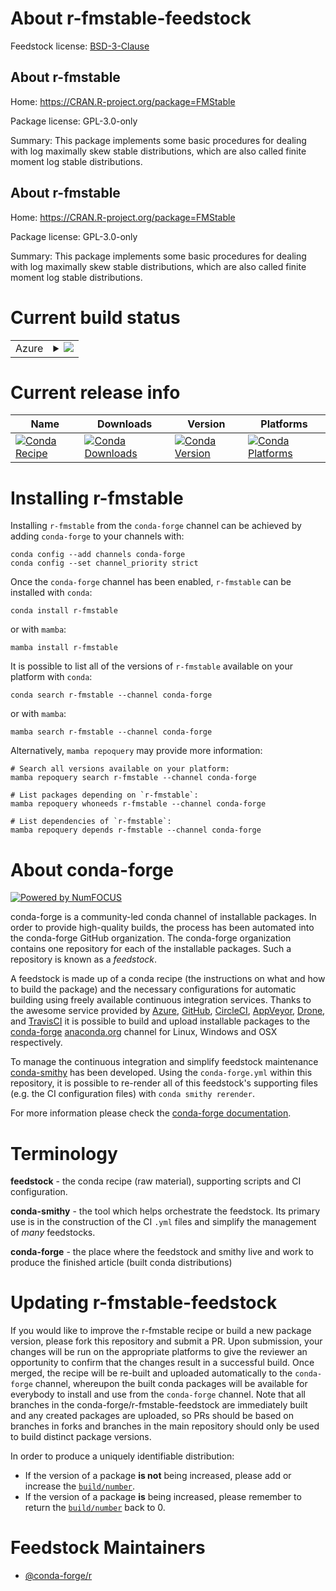 About r-fmstable-feedstock
==========================

Feedstock license: [BSD-3-Clause](https://github.com/conda-forge/r-fmstable-feedstock/blob/main/LICENSE.txt)


About r-fmstable
----------------

Home: https://CRAN.R-project.org/package=FMStable

Package license: GPL-3.0-only

Summary: This package implements some basic procedures for dealing with log maximally skew stable distributions, which are also called finite moment log stable distributions.

About r-fmstable
----------------

Home: https://CRAN.R-project.org/package=FMStable

Package license: GPL-3.0-only

Summary: This package implements some basic procedures for dealing with log maximally skew stable distributions, which are also called finite moment log stable distributions.

Current build status
====================


<table>
    
  <tr>
    <td>Azure</td>
    <td>
      <details>
        <summary>
          <a href="https://dev.azure.com/conda-forge/feedstock-builds/_build/latest?definitionId=11039&branchName=main">
            <img src="https://dev.azure.com/conda-forge/feedstock-builds/_apis/build/status/r-fmstable-feedstock?branchName=main">
          </a>
        </summary>
        <table>
          <thead><tr><th>Variant</th><th>Status</th></tr></thead>
          <tbody><tr>
              <td>linux_64_r_base4.3</td>
              <td>
                <a href="https://dev.azure.com/conda-forge/feedstock-builds/_build/latest?definitionId=11039&branchName=main">
                  <img src="https://dev.azure.com/conda-forge/feedstock-builds/_apis/build/status/r-fmstable-feedstock?branchName=main&jobName=linux&configuration=linux%20linux_64_r_base4.3" alt="variant">
                </a>
              </td>
            </tr><tr>
              <td>linux_64_r_base4.4</td>
              <td>
                <a href="https://dev.azure.com/conda-forge/feedstock-builds/_build/latest?definitionId=11039&branchName=main">
                  <img src="https://dev.azure.com/conda-forge/feedstock-builds/_apis/build/status/r-fmstable-feedstock?branchName=main&jobName=linux&configuration=linux%20linux_64_r_base4.4" alt="variant">
                </a>
              </td>
            </tr><tr>
              <td>linux_aarch64_r_base4.3</td>
              <td>
                <a href="https://dev.azure.com/conda-forge/feedstock-builds/_build/latest?definitionId=11039&branchName=main">
                  <img src="https://dev.azure.com/conda-forge/feedstock-builds/_apis/build/status/r-fmstable-feedstock?branchName=main&jobName=linux&configuration=linux%20linux_aarch64_r_base4.3" alt="variant">
                </a>
              </td>
            </tr><tr>
              <td>linux_aarch64_r_base4.4</td>
              <td>
                <a href="https://dev.azure.com/conda-forge/feedstock-builds/_build/latest?definitionId=11039&branchName=main">
                  <img src="https://dev.azure.com/conda-forge/feedstock-builds/_apis/build/status/r-fmstable-feedstock?branchName=main&jobName=linux&configuration=linux%20linux_aarch64_r_base4.4" alt="variant">
                </a>
              </td>
            </tr><tr>
              <td>linux_ppc64le_r_base4.3</td>
              <td>
                <a href="https://dev.azure.com/conda-forge/feedstock-builds/_build/latest?definitionId=11039&branchName=main">
                  <img src="https://dev.azure.com/conda-forge/feedstock-builds/_apis/build/status/r-fmstable-feedstock?branchName=main&jobName=linux&configuration=linux%20linux_ppc64le_r_base4.3" alt="variant">
                </a>
              </td>
            </tr><tr>
              <td>linux_ppc64le_r_base4.4</td>
              <td>
                <a href="https://dev.azure.com/conda-forge/feedstock-builds/_build/latest?definitionId=11039&branchName=main">
                  <img src="https://dev.azure.com/conda-forge/feedstock-builds/_apis/build/status/r-fmstable-feedstock?branchName=main&jobName=linux&configuration=linux%20linux_ppc64le_r_base4.4" alt="variant">
                </a>
              </td>
            </tr><tr>
              <td>osx_64_r_base4.3</td>
              <td>
                <a href="https://dev.azure.com/conda-forge/feedstock-builds/_build/latest?definitionId=11039&branchName=main">
                  <img src="https://dev.azure.com/conda-forge/feedstock-builds/_apis/build/status/r-fmstable-feedstock?branchName=main&jobName=osx&configuration=osx%20osx_64_r_base4.3" alt="variant">
                </a>
              </td>
            </tr><tr>
              <td>osx_64_r_base4.4</td>
              <td>
                <a href="https://dev.azure.com/conda-forge/feedstock-builds/_build/latest?definitionId=11039&branchName=main">
                  <img src="https://dev.azure.com/conda-forge/feedstock-builds/_apis/build/status/r-fmstable-feedstock?branchName=main&jobName=osx&configuration=osx%20osx_64_r_base4.4" alt="variant">
                </a>
              </td>
            </tr><tr>
              <td>osx_arm64_r_base4.3</td>
              <td>
                <a href="https://dev.azure.com/conda-forge/feedstock-builds/_build/latest?definitionId=11039&branchName=main">
                  <img src="https://dev.azure.com/conda-forge/feedstock-builds/_apis/build/status/r-fmstable-feedstock?branchName=main&jobName=osx&configuration=osx%20osx_arm64_r_base4.3" alt="variant">
                </a>
              </td>
            </tr><tr>
              <td>osx_arm64_r_base4.4</td>
              <td>
                <a href="https://dev.azure.com/conda-forge/feedstock-builds/_build/latest?definitionId=11039&branchName=main">
                  <img src="https://dev.azure.com/conda-forge/feedstock-builds/_apis/build/status/r-fmstable-feedstock?branchName=main&jobName=osx&configuration=osx%20osx_arm64_r_base4.4" alt="variant">
                </a>
              </td>
            </tr><tr>
              <td>win_64_r_base4.3</td>
              <td>
                <a href="https://dev.azure.com/conda-forge/feedstock-builds/_build/latest?definitionId=11039&branchName=main">
                  <img src="https://dev.azure.com/conda-forge/feedstock-builds/_apis/build/status/r-fmstable-feedstock?branchName=main&jobName=win&configuration=win%20win_64_r_base4.3" alt="variant">
                </a>
              </td>
            </tr><tr>
              <td>win_64_r_base4.4</td>
              <td>
                <a href="https://dev.azure.com/conda-forge/feedstock-builds/_build/latest?definitionId=11039&branchName=main">
                  <img src="https://dev.azure.com/conda-forge/feedstock-builds/_apis/build/status/r-fmstable-feedstock?branchName=main&jobName=win&configuration=win%20win_64_r_base4.4" alt="variant">
                </a>
              </td>
            </tr>
          </tbody>
        </table>
      </details>
    </td>
  </tr>
</table>

Current release info
====================

| Name | Downloads | Version | Platforms |
| --- | --- | --- | --- |
| [![Conda Recipe](https://img.shields.io/badge/recipe-r--fmstable-green.svg)](https://anaconda.org/conda-forge/r-fmstable) | [![Conda Downloads](https://img.shields.io/conda/dn/conda-forge/r-fmstable.svg)](https://anaconda.org/conda-forge/r-fmstable) | [![Conda Version](https://img.shields.io/conda/vn/conda-forge/r-fmstable.svg)](https://anaconda.org/conda-forge/r-fmstable) | [![Conda Platforms](https://img.shields.io/conda/pn/conda-forge/r-fmstable.svg)](https://anaconda.org/conda-forge/r-fmstable) |

Installing r-fmstable
=====================

Installing `r-fmstable` from the `conda-forge` channel can be achieved by adding `conda-forge` to your channels with:

```
conda config --add channels conda-forge
conda config --set channel_priority strict
```

Once the `conda-forge` channel has been enabled, `r-fmstable` can be installed with `conda`:

```
conda install r-fmstable
```

or with `mamba`:

```
mamba install r-fmstable
```

It is possible to list all of the versions of `r-fmstable` available on your platform with `conda`:

```
conda search r-fmstable --channel conda-forge
```

or with `mamba`:

```
mamba search r-fmstable --channel conda-forge
```

Alternatively, `mamba repoquery` may provide more information:

```
# Search all versions available on your platform:
mamba repoquery search r-fmstable --channel conda-forge

# List packages depending on `r-fmstable`:
mamba repoquery whoneeds r-fmstable --channel conda-forge

# List dependencies of `r-fmstable`:
mamba repoquery depends r-fmstable --channel conda-forge
```


About conda-forge
=================

[![Powered by
NumFOCUS](https://img.shields.io/badge/powered%20by-NumFOCUS-orange.svg?style=flat&colorA=E1523D&colorB=007D8A)](https://numfocus.org)

conda-forge is a community-led conda channel of installable packages.
In order to provide high-quality builds, the process has been automated into the
conda-forge GitHub organization. The conda-forge organization contains one repository
for each of the installable packages. Such a repository is known as a *feedstock*.

A feedstock is made up of a conda recipe (the instructions on what and how to build
the package) and the necessary configurations for automatic building using freely
available continuous integration services. Thanks to the awesome service provided by
[Azure](https://azure.microsoft.com/en-us/services/devops/), [GitHub](https://github.com/),
[CircleCI](https://circleci.com/), [AppVeyor](https://www.appveyor.com/),
[Drone](https://cloud.drone.io/welcome), and [TravisCI](https://travis-ci.com/)
it is possible to build and upload installable packages to the
[conda-forge](https://anaconda.org/conda-forge) [anaconda.org](https://anaconda.org/)
channel for Linux, Windows and OSX respectively.

To manage the continuous integration and simplify feedstock maintenance
[conda-smithy](https://github.com/conda-forge/conda-smithy) has been developed.
Using the ``conda-forge.yml`` within this repository, it is possible to re-render all of
this feedstock's supporting files (e.g. the CI configuration files) with ``conda smithy rerender``.

For more information please check the [conda-forge documentation](https://conda-forge.org/docs/).

Terminology
===========

**feedstock** - the conda recipe (raw material), supporting scripts and CI configuration.

**conda-smithy** - the tool which helps orchestrate the feedstock.
                   Its primary use is in the construction of the CI ``.yml`` files
                   and simplify the management of *many* feedstocks.

**conda-forge** - the place where the feedstock and smithy live and work to
                  produce the finished article (built conda distributions)


Updating r-fmstable-feedstock
=============================

If you would like to improve the r-fmstable recipe or build a new
package version, please fork this repository and submit a PR. Upon submission,
your changes will be run on the appropriate platforms to give the reviewer an
opportunity to confirm that the changes result in a successful build. Once
merged, the recipe will be re-built and uploaded automatically to the
`conda-forge` channel, whereupon the built conda packages will be available for
everybody to install and use from the `conda-forge` channel.
Note that all branches in the conda-forge/r-fmstable-feedstock are
immediately built and any created packages are uploaded, so PRs should be based
on branches in forks and branches in the main repository should only be used to
build distinct package versions.

In order to produce a uniquely identifiable distribution:
 * If the version of a package **is not** being increased, please add or increase
   the [``build/number``](https://docs.conda.io/projects/conda-build/en/latest/resources/define-metadata.html#build-number-and-string).
 * If the version of a package **is** being increased, please remember to return
   the [``build/number``](https://docs.conda.io/projects/conda-build/en/latest/resources/define-metadata.html#build-number-and-string)
   back to 0.

Feedstock Maintainers
=====================

* [@conda-forge/r](https://github.com/orgs/conda-forge/teams/r/)


